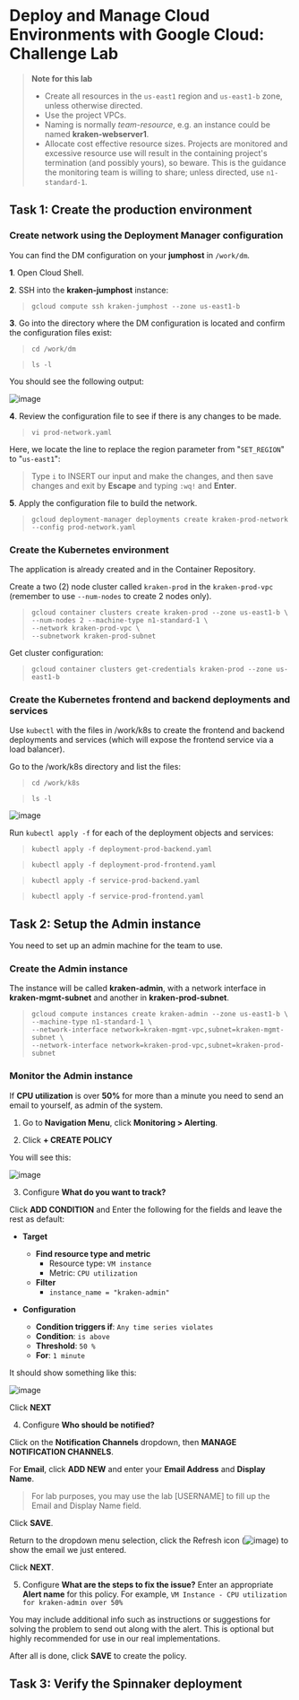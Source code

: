 # Deploy and Manage Cloud Environments with Google Cloud: Challenge Lab

>**Note for this lab**
>- Create all resources in the `us-east1` region and `us-east1-b` zone, unless otherwise directed.
>- Use the project VPCs.
>- Naming is normally _team-resource_, e.g. an instance could be named **kraken-webserver1**.
>- Allocate cost effective resource sizes. Projects are monitored and excessive resource use will result in the containing project's termination (and possibly yours), so beware. This is the guidance the monitoring team is willing to share; unless directed, use `n1-standard-1`.

## Task 1: Create the production environment

### Create network using the Deployment Manager configuration

You can find the DM configuration on your **jumphost** in `/work/dm`.

**1**. Open Cloud Shell.

**2**. SSH into the **kraken-jumphost** instance:
  >`gcloud compute ssh kraken-jumphost --zone us-east1-b`

**3**. Go into the directory where the DM configuration is located and confirm the configuration files exist:
  >`cd /work/dm`

  >`ls -l`

You should see the following output:

![image](https://user-images.githubusercontent.com/85338632/124366842-487f5e80-dc85-11eb-95ff-2dca456c38cd.png)

**4**. Review the configuration file to see if there is any changes to be made. 
  >`vi prod-network.yaml`

Here, we locate the line to replace the region parameter from "`SET_REGION`" to "`us-east1`":
  >Type `i` to INSERT our input and make the changes, and then save changes and exit by **Escape** and typing `:wq!` and **Enter**.

**5**. Apply the configuration file to build the network.
  >`gcloud deployment-manager deployments create kraken-prod-network --config prod-network.yaml`

### Create the Kubernetes environment 
The application is already created and in the Container Repository.

Create a two (2) node cluster called `kraken-prod` in the `kraken-prod-vpc` (remember to use `--num-nodes` to create 2 nodes only).

>`gcloud container clusters create kraken-prod --zone us-east1-b \`\
>`--num-nodes 2 --machine-type n1-standard-1 \`\
>`--network kraken-prod-vpc \`\
>`--subnetwork kraken-prod-subnet`

Get cluster configuration:
>`gcloud container clusters get-credentials kraken-prod --zone us-east1-b`

### Create the Kubernetes frontend and backend deployments and services 
Use `kubectl` with the files in /work/k8s to create the frontend and backend deployments and services (which will expose the frontend service via a load balancer).

Go to the /work/k8s directory and list the files:

>`cd /work/k8s`

>`ls -l`

![image](https://user-images.githubusercontent.com/85338632/124367057-b37d6500-dc86-11eb-9d09-92b428cecb6f.png)

Run `kubectl apply -f` for each of the deployment objects and services:

>`kubectl apply -f deployment-prod-backend.yaml`

>`kubectl apply -f deployment-prod-frontend.yaml`

>`kubectl apply -f service-prod-backend.yaml`

>`kubectl apply -f service-prod-frontend.yaml`

## Task 2: Setup the Admin instance
You need to set up an admin machine for the team to use.

### Create the Admin instance 
The instance will be called **kraken-admin**, with a network interface in **kraken-mgmt-subnet** and another in **kraken-prod-subnet**.

>`gcloud compute instances create kraken-admin --zone us-east1-b \`\
>`--machine-type n1-standard-1 \`\
>`--network-interface network=kraken-mgmt-vpc,subnet=kraken-mgmt-subnet \`\
>`--network-interface network=kraken-prod-vpc,subnet=kraken-prod-subnet`

### Monitor the Admin instance
If **CPU utilization** is over **50%** for more than a minute you need to send an email to yourself, as admin of the system.

1. Go to **Navigation Menu**, click **Monitoring > Alerting**.

2. Click **+ CREATE POLICY**

You will see this:

![image](https://user-images.githubusercontent.com/85338632/124367465-00166f80-dc8a-11eb-81fc-1b79666d5cd0.png)

3. Configure **What do you want to track?**

Click **ADD CONDITION** and Enter the following for the fields and leave the rest as default:

- **Target**
  - **Find resource type and metric** 
    - Resource type: `VM instance`
    - Metric: `CPU utilization`
  - **Filter**
    - `instance_name = "kraken-admin"`

- **Configuration**
  - **Condition triggers if**: `Any time series violates`
  - **Condition**: `is above`
  - **Threshold**: `50 %`
  - **For**: `1 minute`

It should show something like this:

![image](https://user-images.githubusercontent.com/85338632/124367594-31dc0600-dc8b-11eb-9d25-c3e3c4113616.png)

Click **NEXT**

4. Configure **Who should be notified?**

Click on the **Notification Channels** dropdown, then **MANAGE NOTIFICATION CHANNELS**.

For **Email**, click **ADD NEW** and enter your **Email Address** and **Display Name**. 

>For lab purposes, you may use the lab [USERNAME] to fill up the Email and Display Name field.

Click **SAVE**.

Return to the dropdown menu selection, click the Refresh icon (![image](https://user-images.githubusercontent.com/85338632/124367659-eaa24500-dc8b-11eb-831e-f1d17bfe921d.png)) to show the email we just entered.

Click **NEXT**.

5. Configure **What are the steps to fix the issue?**
Enter an appropriate **Alert name** for this policy. For example, `VM Instance - CPU utilization for kraken-admin over 50%`

You may include additional info such as instructions or suggestions for solving the problem to send out along with the alert. This is optional but highly recommended for use in our real implementations.

After all is done, click **SAVE** to create the policy.

## Task 3: Verify the Spinnaker deployment
